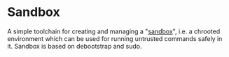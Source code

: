 Sandbox
=======
A simple toolchain for creating and managing a "[sandbox][]", i.e. a chrooted
environment which can be used for running untrusted commands safely in it.
Sandbox is based on debootstrap and sudo.

[sandbox]: http://en.wikipedia.org/wiki/Sandbox_(computer_security)
